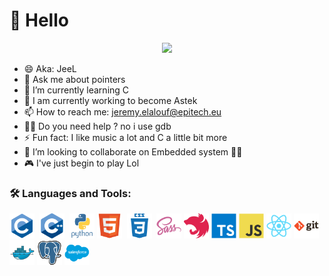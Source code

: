 <h1 align="left">👋 Hello </h1>

<p align = "center">
  <img src = "https://github-readme-stats.vercel.app/api?username=jeremyelalouf&show_icons=true&line_height=27&count_private=true">
</p>

- 😄 Aka: JeeL
- 💬 Ask me about pointers
- 🌱 I’m currently learning C
- 🔭 I am currently working to become Astek
- 📫 How to reach me: jeremy.elalouf@epitech.eu
- :face_in_clouds: Do you need help ? no i use gdb
- ⚡ Fun fact: I like music a lot and C a little bit more
- 👯 I’m looking to collaborate on Embedded system :man_shrugging:
- 🎮 I've just begin to play Lol

### :hammer_and_wrench:   Languages and Tools:

<div>
	<img src="https://github.com/devicons/devicon/blob/master/icons/c/c-original.svg" title="c" alt="c" width="40" height="40"/>&nbsp;
	<img src="https://github.com/devicons/devicon/blob/master/icons/cplusplus/cplusplus-original.svg" title="c++" alt="c++" width="40" height="40"/>&nbsp;
	<img src="https://github.com/devicons/devicon/blob/master/icons/python/python-original-wordmark.svg" title="Py" **alt="Py" width="40" height="40"/>
	<img src="https://github.com/devicons/devicon/blob/master/icons/html5/html5-original.svg" title="HTML5" alt="HTML" width="40" height="40"/>&nbsp;
  	<img src="https://github.com/devicons/devicon/blob/master/icons/css3/css3-plain-wordmark.svg"  title="CSS3" alt="CSS" width="40" height="40"/>&nbsp;
	<img src="https://github.com/devicons/devicon/blob/master/icons/sass/sass-original.svg" title="Sass" **alt="Sass" width="40" height="40"/>
	<img src="https://github.com/devicons/devicon/blob/master/icons/nestjs/nestjs-plain.svg" title="nestJs" **alt="nestJs" width="40" height="40"/>
	<img src="https://github.com/devicons/devicon/blob/master/icons/typescript/typescript-original.svg" title="TypeScript" **alt="TypeScript" width="40" 
	height="40"/>
	<img src="https://github.com/devicons/devicon/blob/master/icons/javascript/javascript-original.svg" title="JavaScript" **alt="JavaScript" width="40" 			height="40"/>
	<img src="https://github.com/devicons/devicon/blob/master/icons/react/react-original.svg" title="React" **alt="React" width="40" height="40"/>
	<img src="https://github.com/devicons/devicon/blob/master/icons/git/git-original-wordmark.svg" title="Git" **alt="Git" width="40" height="40"/>
	<img src="https://github.com/devicons/devicon/blob/master/icons/docker/docker-original.svg" title="Docker" **alt="Docker" width="40" height="40"/>
	<img src="https://github.com/devicons/devicon/blob/master/icons/postgresql/postgresql-original.svg" title="PostgreSql" **alt="PostgreSql" width="40" height="40"/>
	<img src="https://github.com/devicons/devicon/blob/master/icons/salesforce/salesforce-original.svg" title="Salesforce" **alt="Salesforce" width="40" height="40"/>
</div>
	   
